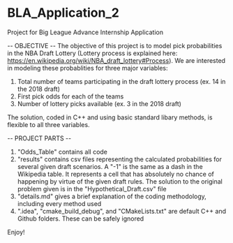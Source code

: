 # BLA_Application_2

Project for Big League Advance Internship Application

-- OBJECTIVE -- The objective of this project is to model pick probabilities in the NBA Draft Lottery (Lottery process is explained here: https://en.wikipedia.org/wiki/NBA_draft_lottery#Process). We are interested in modeling these probablities for three major variables:

  1. Total number of teams participating in the draft lottery process (ex. 14 in the 2018 draft)
  2. First pick odds for each of the teams
  3. Number of lottery picks available (ex. 3 in the 2018 draft)
  
The solution, coded in C++ and using basic standard libary methods, is flexible to all three variables.


-- PROJECT PARTS -- 

  1. "Odds_Table" contains all code
  2. "results" contains csv files representing the calculated probabilities for several given draft scenarios. A "-1" is the same as a dash in the Wikipedia table. It represents a cell that has absolutely no chance of happening by virtue of the given draft rules. The solution to the original problem given is in the "Hypothetical_Draft.csv" file 
  3. "details.md" gives a brief explanation of the coding methodology, including every method used
  4. ".idea", "cmake_build_debug", and "CMakeLists.txt" are default C++ and Github folders. These can be safely ignored
  
  
  
Enjoy!
